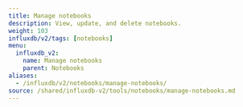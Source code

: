 ```yaml
---
title: Manage notebooks
description: View, update, and delete notebooks.
weight: 103
influxdb/v2/tags: [notebooks]
menu:
  influxdb_v2:
    name: Manage notebooks
    parent: Notebooks
aliases:
  - /influxdb/v2/notebooks/manage-notebooks/
source: /shared/influxdb-v2/tools/notebooks/manage-notebooks.md
---
```


<!-- The content for this file is located at
// SOURCE content/shared/influxdb-v2/tools/notebooks/manage-notebooks.md -->
